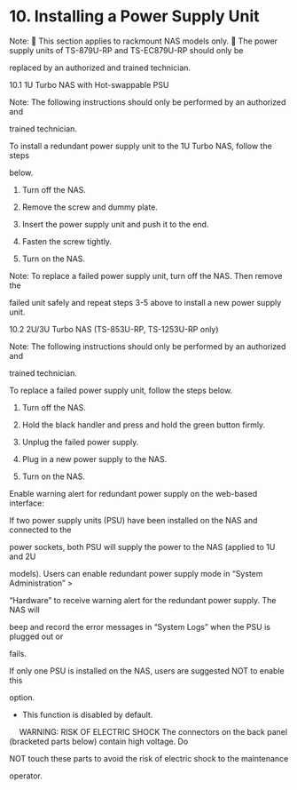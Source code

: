 
# 10.	Installing a Power Supply Unit

Note:
	This section applies to rackmount NAS models only.
	The power supply units of TS-879U-RP and TS-EC879U-RP should only be 

replaced by an authorized and trained technician.

10.1	1U Turbo NAS with Hot-swappable PSU

Note: The following instructions should only be performed by an authorized and 

trained technician.

To install a redundant power supply unit to the 1U Turbo NAS, follow the steps 

below.

1.	Turn off the NAS.

2.	Remove the screw and dummy plate. 
 

3.	Insert the power supply unit and push it to the end.
 

4.	Fasten the screw tightly.
 

5.	Turn on the NAS.

Note: To replace a failed power supply unit, turn off the NAS. Then remove the 

failed unit safely and repeat steps 3-5 above to install a new power supply unit. 


10.2	2U/3U Turbo NAS (TS-853U-RP, TS-1253U-RP only)

Note: The following instructions should only be performed by an authorized and 

trained technician.

To replace a failed power supply unit, follow the steps below.

1.	Turn off the NAS.

2.	Hold the black handler and press and hold the green button firmly.
 

3.	Unplug the failed power supply.
 

4.	Plug in a new power supply to the NAS. 
 

5.	Turn on the NAS. 

Enable warning alert for redundant power supply on the web-based interface:

If two power supply units (PSU) have been installed on the NAS and connected to the 

power sockets, both PSU will supply the power to the NAS (applied to 1U and 2U 

models). Users can enable redundant power supply mode in “System Administration” > 

“Hardware” to receive warning alert for the redundant power supply. The NAS will 

beep and record the error messages in “System Logs” when the PSU is plugged out or 

fails.

If only one PSU is installed on the NAS, users are suggested NOT to enable this 

option.

* This function is disabled by default.
 
 
 WARNING: RISK OF ELECTRIC SHOCK
The connectors on the back panel (bracketed parts below) contain high voltage. Do 

NOT touch these parts to avoid the risk of electric shock to the maintenance 

operator.